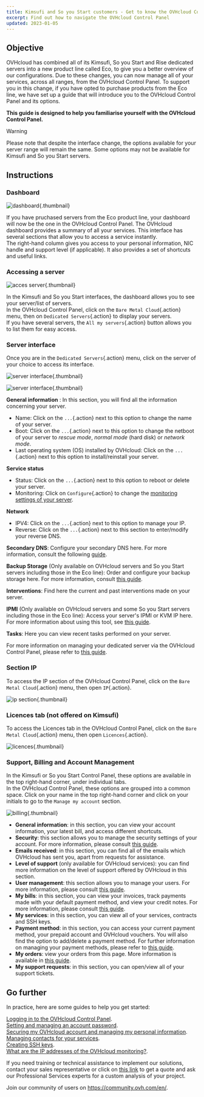 ```yaml
---
title: Kimsufi and So you Start customers - Get to know the OVHcloud Control Panel
excerpt: Find out how to navigate the OVHcloud Control Panel
updated: 2023-01-05
---
```


## Objective

OVHcloud has combined all of its Kimsufi, So you Start and Rise dedicated servers into a new product line called Eco, to give you a better overview of our configurations. Due to these changes, you can now manage all of your services, across all ranges, from the OVHcloud Control Panel. To support you in this change, if you have opted to purchase products from the Eco line, we have set up a guide that will introduce you to the OVHcloud Control Panel and its options.

**This guide is designed to help you familiarise yourself with the OVHcloud Control Panel.**

> [!warning]
> Please note that despite the interface change, the options available for your server range will remain the same. Some options may not be available for Kimsufi and So you Start servers.
>

## Instructions

### Dashboard

![dashboard](images/OVHclouddashboard.png){.thumbnail}

If you have pruchased servers from the Eco product line, your dashboard will now be the one in the OVHcloud Control Panel. The OVHcloud dashboard provides a summary of all your services. This interface has several sections that allow you to access a service instantly.<br>
The right-hand column gives you access to your personal information, NIC handle and support level (if applicable). It also provides a set of shortcuts and useful links.

### Accessing a server

![acces server](images/listserversOVHcloud.png){.thumbnail}

In the Kimsufi and So you Start interfaces, the dashboard allows you to see your server/list of servers.<br>
In the OVHcloud Control Panel, click on the `Bare Metal Cloud`{.action} menu, then on `Dedicated Servers`{.action} to display your servers.<br>
If you have several servers, the `All my servers`{.action} button allows you to list them for easy access.

### Server interface

Once you are in the `Dedicated Servers`{.action} menu, click on the server of your choice to access its interface.

![server interface](images/serverinterface01.png){.thumbnail}

![server interface](images/serverinterface02.png){.thumbnail}

**General information** : In this section, you will find all the information concerning your server.

- Name: Click on the `...`{.action} next to this option to change the name of your server.
- Boot: Click on the `...`{.action} next to this option to change the netboot of your server to *rescue mode*, *normal mode* (hard disk) or *network mode*.
- Last operating system (OS) installed by OVHcloud: Click on the `...`{.action} next to this option to install/reinstall your server.

**Service status**

- Status: Click on the `...`{.action} next to this option to reboot or delete your server.
- Monitoring: Click on `Configure`{.action} to change the [monitoring settings of your server](/pages/bare_metal_cloud/dedicated_servers/getting-started-with-dedicated-server#monitoring-server).

**Network**

- IPV4: Click on the `...`{.action} next to this option to manage your IP.
- Reverse: Click on the `...`{.action} next to this section to enter/modify your reverse DNS.

**Secondary DNS**: Configure your secondary DNS here. For more information, consult the following [guide](/pages/bare_metal_cloud/dedicated_servers/adding-secondary-dns-on-dedicated-server).

**Backup Storage** (Only available on OVHcloud servers and So you Start servers including those in the Eco line): Order and configure your backup storage here. For more information, consult [this guide](/pages/bare_metal_cloud/dedicated_servers/services_backup_storage).

**Interventions**: Find here the current and past interventions made on your server.

**IPMI** (Only available on OVHcloud servers and some So you Start servers including those in the Eco line): Access your server's IPMI or KVM IP here. For more information about using this tool, see [this guide](/pages/bare_metal_cloud/dedicated_servers/using_ipmi_on_dedicated_servers).

**Tasks**: Here you can view recent tasks performed on your server.

For more information on managing your dedicated server via the OVHcloud Control Panel, please refer to [this guide](/pages/bare_metal_cloud/dedicated_servers/getting-started-with-dedicated-server).

### Section IP

To access the IP section of the OVHcloud Control Panel, click on the `Bare Metal Cloud`{.action} menu, then open `IP`{.action}.

![ip section](images/manageIP2023.png){.thumbnail}

### Licences tab (not offered on Kimsufi)

To access the Licences tab in the OVHcloud Control Panel, click on the `Bare Metal Cloud`{.action} menu, then open `Licences`{.action}. 

![licences](images/managelicencesOVHcloud.png){.thumbnail}

### Support, Billing and Account Management

In the Kimsufi or So you Start Control Panel, these options are available in the top right-hand corner, under individual tabs.<br>
In the OVHcloud Control Panel, these options are grouped into a common space. Click on your name in the top right-hand corner and click on your initials to go to the `Manage my account` section.

![billing](images/accountOVHcloud.png){.thumbnail}

- **General information**: in this section, you can view your account information, your latest bill, and access different shortcuts.
- **Security**: this section allows you to manage the security settings of your account. For more information, please consult [this guide](/pages/account_and_service_management/account_information/all_about_username).
- **Emails received**: in this section, you can find all of the emails which OVHcloud has sent you, apart from requests for assistance.
- **Level of support** (only available for OVHcloud services): you can find more information on the level of support offered by OVHcloud in this section.
- **User management**: this section allows you to manage your users. For more information, please consult [this guide](/pages/account_and_service_management/account_information/ovhcloud-users-management).
- **My bills**: in this section, you can view your invoices, track payments made with your default payment method, and view your credit notes. For more information, please consult [this guide](/pages/account_and_service_management/managing_billing_payments_and_services/invoice_management).
- **My services**: in this section, you can view all of your services, contracts and SSH keys.
- **Payment method**: in this section, you can access your current payment method, your prepaid account and OVHcloud vouchers. You will also find the option to add/delete a payment method. For further information on managing your payment methods, please refer to [this guide](/pages/account_and_service_management/managing_billing_payments_and_services/manage-payment-methods).
- **My orders**: view your orders from this page. More information is available in [this guide](/pages/account_and_service_management/managing_billing_payments_and_services/managing_ovh_orders).
- **My support requests**: in this section, you can open/view all of your support tickets.

## Go further

In practice, here are some guides to help you get started:

[Logging in to the OVHcloud Control Panel](/pages/account_and_service_management/account_information/ovhcloud-account-login).<br>
[Setting and managing an account password](/pages/account_and_service_management/account_information/manage-ovh-password).<br>
[Securing my OVHcloud account and managing my personal information](/pages/account_and_service_management/account_information/all_about_username).<br>
[Managing contacts for your services](/pages/account_and_service_management/account_information/managing_contacts).<br>
[Creating SSH keys](/pages/bare_metal_cloud/dedicated_servers/creating-ssh-keys-dedicated).<br>
[What are the IP addresses of the OVHcloud monitoring?](/pages/bare_metal_cloud/dedicated_servers/network_ip_monitoring).

If you need training or technical assistance to implement our solutions, contact your sales representative or click on [this link](https://www.ovhcloud.com/en-sg/professional-services/) to get a quote and ask our Professional Services experts for a custom analysis of your project.

Join our community of users on <https://community.ovh.com/en/>.